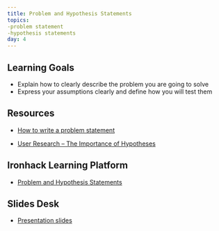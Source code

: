 ```yaml
---
title: Problem and Hypothesis Statements
topics:
-problem statement
-hypothesis statements
day: 4
---
```


Learning Goals
--------------

- Explain how to clearly describe the problem you are going to solve
- Express your assumptions clearly and define how you will test them

Resources
---------
- [How to write a problem statement](https://medium.com/leading-service-design/how-to-write-a-problem-statement-50e2c87810fe)

- [User Research – The Importance of Hypotheses](https://www.interaction-design.org/literature/article/user-research-the-importance-of-hypotheses)


Ironhack Learning Platform
--------------------------
- [Problem and Hypothesis Statements](http://learn.ironhack.com/#/learning_unit/7025)


Slides Desk
-----------
- [Presentation slides](https://docs.google.com/presentation/d/1QNfbCsKdtVZHzaoXgkvi2LizHrWpfKd3uEggR3jR5lE/edit)
